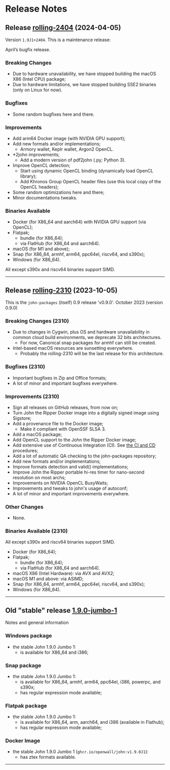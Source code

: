 # Release Notes

## Release [rolling-2404](https://github.com/openwall/john-packages/releases/tag/rolling-2404) (2024-04-05)

Version `1.9J1+2404`. This is a maintenance release:

April’s bugfix release.

### Breaking Changes

- Due to hardware unavailability, we have stopped building the macOS X86 (Intel CPU) package;
- Due to hardware limitations, we have stopped building SSE2 binaries (only on Linux for now).

### Bugfixes

- Some random bugfixes here and there.

### Improvements

- Add arm64 Docker image (with NVIDIA GPU support);
- Add new formats and/or implementations;
  - Armory wallet, Keplr wallet, Argon2 OpenCL.
- *2john improvements;
  - Add a modern version of pdf2john (.py; Python 3).
- Improve OpenCL detection;
  - Start using dynamic OpenCL binding (dynamically load OpenCL library);
  - Add Khronos Group OpenCL header files (use this local copy of the OpenCL headers);
- Some random optimizations here and there;
- Minor documentations tweaks.

### Binaries Available

* Docker (for X86_64 and aarch64) with NVIDIA GPU support (via OpenCL);
* Flatpak;
  * bundle (for X86_64);
  * via FlatHub (for X86_64 and aarch64).
* macOS (for M1 and above);
* Snap (for X86_64, armhf, arm64, ppc64el, riscv64, and s390x);
* Windows (for X86_64).

All except s390x and riscv64 binaries support SIMD.

------

## Release [rolling-2310](https://github.com/openwall/john-packages/releases/tag/rolling-2310) (2023-10-05)

This is the `john-packages` (itself) 0.9 release 'v0.9.0'. October 2023 (version 0.9.0)

### Breaking Changes (2310)

- Due to changes in Cygwin, plus OS and hardware unavailability in common cloud build environments,
  we deprecate 32 bits architectures.
  - For now, Canonical snap packages for armhf can still be created.
- Intel-based macOS resources are sunsetting everywhere.
  - Probably the rolling-2310 will be the last release for this architecture.

### Bugfixes (2310)

- Important bugfixes in Zip and Office formats;
- A lot of minor and important bugfixes everywhere.

### Improvements (2310)

- Sign all releases on GitHub releases, from now on;
- Turn John the Ripper Docker image into a digitally signed image using Sigstore;
- Add a provenance file to the Docker image;
  - Make it compliant with OpenSSF SLSA 3.
- Add a macOS package;
- Add OpenCL support to the John the Ripper Docker image;
- Add extensive use of Continuous Integration (CI). See [the CI and CD](https://github.com/openwall/john-packages/tree/main/tests#continuous-integration-and-continuous-delivery) procedures;
- Add a lot of automatic QA checking to the john-packages repository;
- Add new formats and/or implementations;
- Improve formats detection and valid() implementations;
- Improve John the Ripper portable hi-res timer for nano-second resolution on most archs;
- Improvements on NVIDIA OpenCL BusyWaits;
- Improvements and tweaks to john's usage of autoconf;
- A lot of minor and important improvements everywhere.

### Other Changes

- None.

### Binaries Available (2310)

All except s390x and riscv64 binaries support SIMD.

* Docker (for X86_64);
* Flatpak;
  * bundle (for X86_64);
  * via FlatHub (for X86_64 and aarch64).
* macOS X86 (Intel Hardware): via AVX and AVX2;
* macOS M1 and above: via ASIMD;
* Snap (for X86_64, armhf, arm64, ppc64el, riscv64, and s390x);
* Windows (for X86_64).

------

## Old "stable" release [1.9.0-jumbo-1](https://github.com/openwall/john-packages/releases/tag/1.9.0-jumbo-1)

Notes and general information

### Windows package
- the stable John 1.9.0 Jumbo 1:
  - is available for X86_64 and i386;

### Snap package
- the stable John 1.9.0 Jumbo 1:
  - is available for X86_64, armhf, arm64, ppc64el, i386, powerpc, and s390x;
  - has regular expression mode available;

### Flatpak package
- the stable John 1.9.0 Jumbo 1:
  - is available for X86_64, arm, aarch64, and i386 (available in Flathub);
  - has regular expression mode available;

### Docker Image
- the stable John 1.9.0 Jumbo 1 (`ghcr.io/openwall/john:v1.9.0J1`):
  - has ztex formats available.

------
